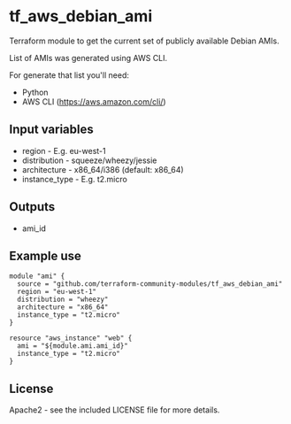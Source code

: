 tf_aws_debian_ami
=================

Terraform module to get the current set of publicly available Debian AMIs.

List of AMIs was generated using AWS CLI.

For generate that list you'll need:

  * Python
  * AWS CLI (https://aws.amazon.com/cli/)


## Input variables

  * region - E.g. eu-west-1
  * distribution - squeeze/wheezy/jessie
  * architecture - x86_64/i386 (default: x86_64)
  * instance_type - E.g. t2.micro

## Outputs

  * ami_id

## Example use

    module "ami" {
      source = "github.com/terraform-community-modules/tf_aws_debian_ami"
      region = "eu-west-1"
      distribution = "wheezy"
      architecture = "x86_64"
      instance_type = "t2.micro"
    }

    resource "aws_instance" "web" {
      ami = "${module.ami.ami_id}"
      instance_type = "t2.micro"
    }

## License

Apache2 - see the included LICENSE file for more details.

